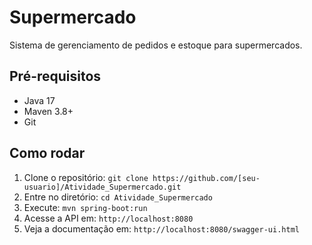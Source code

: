# Supermercado
Sistema de gerenciamento de pedidos e estoque para supermercados.

## Pré-requisitos
- Java 17
- Maven 3.8+
- Git

## Como rodar
1. Clone o repositório: `git clone https://github.com/[seu-usuario]/Atividade_Supermercado.git`
2. Entre no diretório: `cd Atividade_Supermercado`
3. Execute: `mvn spring-boot:run`
4. Acesse a API em: `http://localhost:8080`
5. Veja a documentação em: `http://localhost:8080/swagger-ui.html`
